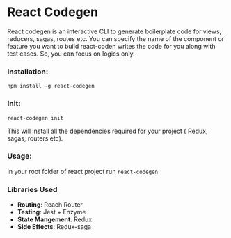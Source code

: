 # React Codegen

React codegen is an interactive CLI to generate boilerplate code for views, reducers, sagas, routes etc. You can specify the name of the component or feature you want to build react-coden writes the code for you along with test cases. So, you can focus on logics only.

### Installation:

`npm install -g react-codegen`

### Init:

`react-codegen init`

This will install all the dependencies required for your project ( Redux, sagas, routers etc).

### Usage:

In your root folder of react project run `react-codegen`

### Libraries Used

- **Routing**: Reach Router
- **Testing**: Jest + Enzyme
- **State Mangement**: Redux
- **Side Effects**: Redux-saga
